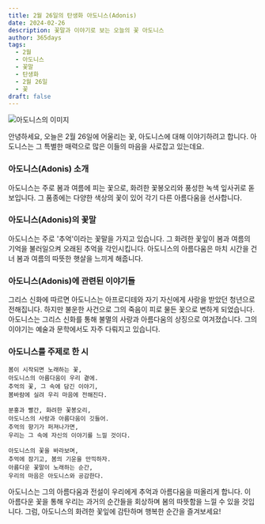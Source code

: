 ```yaml
---
title: 2월 26일의 탄생화 아도니스(Adonis)
date: 2024-02-26
description: 꽃말과 이야기로 보는 오늘의 꽃 아도니스
author: 365days
tags:
  - 2월
  - 아도니스
  - 꽃말
  - 탄생화
  - 2월 26일
  - 꽃
draft: false
---
```

![아도니스의 이미지](https://cdn.pixabay.com/photo/2016/04/12/17/25/pheasants-eye-1324890_1280.jpg#center)

안녕하세요,  오늘은 2월 26일에 어울리는 꽃, 아도니스에 대해 이야기하려고 합니다. 아도니스는 그 특별한 매력으로 많은 이들의 마음을 사로잡고 있는데요.

### 아도니스(Adonis) 소개
아도니스는 주로 봄과 여름에 피는 꽃으로, 화려한 꽃봉오리와 풍성한 녹색 잎사귀로 돋보입니다. 그 품종에는 다양한 색상의 꽃이 있어 각기 다른 아름다움을 선사합니다.

### 아도니스(Adonis)의 꽃말
아도니스는 주로 '추억'이라는 꽃말을 가지고 있습니다. 그 화려한 꽃잎이 봄과 여름의 기억을 불러일으켜 오래된 추억을 각인시킵니다. 아도니스의 아름다움은 마치 시간을 건너 봄과 여름의 따뜻한 햇살을 느끼게 해줍니다.

### 아도니스(Adonis)에 관련된 이야기들
그리스 신화에 따르면 아도니스는 아프로디테와 자기 자신에게 사랑을 받았던 청년으로 전해집니다. 하지만 불운한 사건으로 그의 죽음이 피로 물든 꽃으로 변하게 되었습니다. 아도니스는 그리스 신화를 통해 불멸의 사랑과 아름다움의 상징으로 여겨졌습니다. 그의 이야기는 예술과 문학에서도 자주 다뤄지고 있습니다.

### 아도니스를 주제로 한 시
	봄이 시작되면 노래하는 꽃,
	아도니스의 아름다움이 우리 곁에.
	추억의 꽃, 그 속에 담긴 이야기,
	봄바람에 실려 우리 마음에 전해진다.
	
	분홍과 빨간, 화려한 꽃봉오리,
	아도니스의 사랑과 아름다움이 깃들어.
	추억의 향기가 퍼져나가면,
	우리는 그 속에 자신의 이야기를 느낄 것이다.
	
	아도니스의 꽃을 바라보며,
	추억에 잠기고, 봄의 기운을 만끽하자.
	아름다운 꽃말이 노래하는 순간,
	우리의 마음은 아도니스와 공감한다.

아도니스는 그의 아름다움과 전설이 우리에게 추억과 아름다움을 떠올리게 합니다. 이 아름다운 꽃을 통해 우리는 과거의 순간들을 회상하며 봄의 따뜻함을 느낄 수 있을 것입니다. 그럼, 아도니스의 화려한 꽃잎에 감탄하며 행복한 순간을 즐겨보세요!